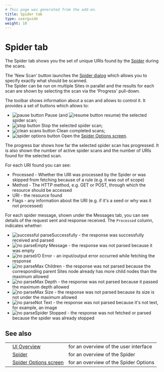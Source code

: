```yaml
---
# This page was generated from the add-on.
title: Spider tab
type: userguide
weight: 10
---
```


# Spider tab

The Spider tab shows you the set of unique URIs found by the [Spider](/docs/desktop/start/features/spider/) during the scans.

The 'New Scan' button launches the [Spider dialog](/docs/desktop/ui/dialogs/spider/) which allows you
to specify exactly what should be scanned.  
The Spider can be run on multiple Sites in parallel and the results for each scan are
shown by selecting the scan via the 'Progress' pull-down.

The toolbar shows information about a scan and allows to control it. It provides a
set of buttons which allows to:

* ![pause button](/docs/desktop/images/16/141.png) Pause (and ![resume button](/docs/desktop/images/16/131.png) resume) the selected spider scan;
* ![stop button](/docs/desktop/images/16/142.png) Stop the selected spider scan;
* ![clean scans button](/docs/desktop/images/fugue/broom.png) Clean completed scans;
* ![spider options button](/docs/desktop/images/16/041.png) Open the [Spider Options screen](/docs/desktop/ui/dialogs/options/spider/).

The progress bar shows how far the selected spider scan has progressed. It is also shown the number of active spider scans and the number of URIs found for the selected scan.

For each URI found you can see:

* Processed - Whether the URI was processed by the Spider or was skipped from fetching because of a rule (e.g. it was out of scope)
* Method - The HTTP method, e.g. GET or POST, through which the resource should be accessed
* URI - the resource found
* Flags - any information about the URI (e.g. if it's a seed or why was it not processed)

For each spider message, shown under the Messages tab, you can see details of the request sent and response
received. The `Processed` column, indicates whether:

* ![successful parse](/docs/desktop/images/16/152.png)Successfully - the response was successfully received and parsed
* ![no parse](/docs/desktop/images/16/149.png)Empty Message - the response was not parsed because it was empty
* ![no parse](/docs/desktop/images/16/149.png)I/O Error - an input/output error occurred while fetching the response
* ![no parse](/docs/desktop/images/16/149.png)Max Children - the response was not parsed because the corresponding parent Sites node already has more child nodes than the maximum allowed
* ![no parse](/docs/desktop/images/16/149.png)Max Depth - the response was not parsed because it passed the maximum depth allowed
* ![no parse](/docs/desktop/images/16/149.png)Max Size - the response was not parsed because its size is not under the maximum allowed
* ![no parse](/docs/desktop/images/16/149.png)Not Text - the response was not parsed because it's not text, for example, an image
* ![no parse](/docs/desktop/images/16/149.png)Spider Stopped - the response was not fetched or parsed because the spider was already stopped

## See also

|   |                                                                   |                                       |
|---|-------------------------------------------------------------------|---------------------------------------|
|   | [UI Overview](/docs/desktop/ui/)                                  | for an overview of the user interface |
|   | [Spider](/docs/desktop/start/features/spider/)                    | for an overview of the Spider         |
|   | [Spider Options screen](/docs/desktop/ui/dialogs/options/spider/) | for an overview of the Spider Options |
